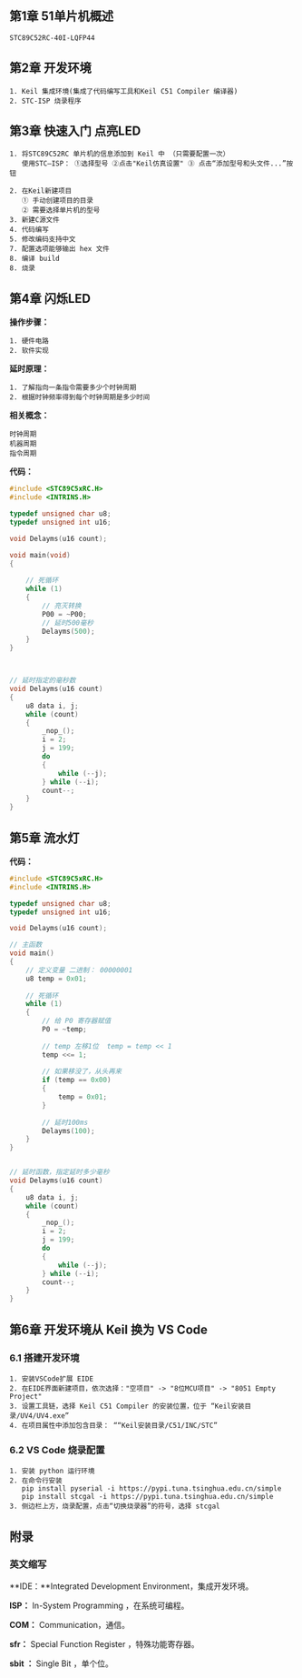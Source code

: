 
## 第1章 51单片机概述

```
STC89C52RC-40I-LQFP44
```

## 第2章 开发环境

```
1. Keil 集成环境(集成了代码编写工具和Keil C51 Compiler 编译器)
2. STC-ISP 烧录程序
```

## 第3章 快速入门 点亮LED

```
1. 将STC89C52RC 单片机的信息添加到 Keil 中 （只需要配置一次）
   使用STC—ISP： ①选择型号 ②点击"Keil仿真设置" ③ 点击“添加型号和头文件...”按钮

2. 在Keil新建项目
   ① 手动创建项目的目录
   ② 需要选择单片机的型号
3. 新建C源文件
4. 代码编写
5. 修改编码支持中文
7. 配置选项能够输出 hex 文件
8. 编译 build
8. 烧录
```



## 第4章 闪烁LED

**操作步骤：**

```
1. 硬件电路
2. 软件实现
```

**延时原理：**

```
1. 了解指向一条指令需要多少个时钟周期
2. 根据时钟频率得到每个时钟周期是多少时间
```

**相关概念：**

```
时钟周期
机器周期
指令周期
```

**代码：**

```c
#include <STC89C5xRC.H>
#include <INTRINS.H>

typedef unsigned char u8;
typedef unsigned int u16;

void Delayms(u16 count);

void main(void)
{
	
	// 死循环
	while (1)
	{
		// 亮灭转换
		P00 = ~P00;
		// 延时500毫秒
		Delayms(500);
	}	
}



// 延时指定的毫秒数
void Delayms(u16 count)
{
	u8 data i, j;
	while (count)
	{
		_nop_();
		i = 2;
		j = 199;
		do
		{
			while (--j);
		} while (--i);
		count--;
	}
}

```



## 第5章 流水灯

**代码：**

```c
#include <STC89C5xRC.H>
#include <INTRINS.H>

typedef unsigned char u8;
typedef unsigned int u16;

void Delayms(u16 count);

// 主函数
void main()
{
	// 定义变量 二进制： 00000001
	u8 temp = 0x01;
	
	// 死循环
	while (1)
	{
		// 给 P0 寄存器赋值
		P0 = ~temp;
		
		// temp 左移1位  temp = temp << 1
		temp <<= 1;
		
		// 如果移没了，从头再来
		if (temp == 0x00)
		{
			temp = 0x01;
		}
		
		// 延时100ms
		Delayms(100);
	}
}


// 延时函数，指定延时多少毫秒
void Delayms(u16 count)
{
	u8 data i, j;
	while (count)
	{
		_nop_();
		i = 2;
		j = 199;
		do
		{
			while (--j);
		} while (--i);
		count--;
	}
}

```



## 第6章 开发环境从 Keil 换为 VS Code

### 6.1 搭建开发环境

```
1. 安装VSCode扩展 EIDE
2. 在EIDE界面新建项目，依次选择："空项目" -> "8位MCU项目" -> "8051 Empty Project"
3. 设置工具链，选择 Keil C51 Compiler 的安装位置，位于 “Keil安装目录/UV4/UV4.exe”
4. 在项目属性中添加包含目录： ““Keil安装目录/C51/INC/STC”
```

### 6.2 VS Code 烧录配置

```
1. 安装 python 运行环境
2. 在命令行安装
   pip install pyserial -i https://pypi.tuna.tsinghua.edu.cn/simple
   pip install stcgal -i https://pypi.tuna.tsinghua.edu.cn/simple
3. 侧边栏上方，烧录配置，点击“切换烧录器”的符号，选择 stcgal
```

## 附录

### 英文缩写

**IDE：**Integrated Development Environment，集成开发环境。

**ISP：** In-System Programming ，在系统可编程。

**COM：** Communication，通信。

**sfr：** Special Function Register ，特殊功能寄存器。

**sbit ：** Single Bit ，单个位。





  